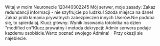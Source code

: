 Witaj w moim Neuronecie 120440302245 Mój serwer, moje zasady: Zakaz redundancji informacji - nie szyfrujcie po ludzku! Szoda miejsca na dane! Zakaz prób łamania prywatnych zabezpieczeń innych Userów.Nie podoba się, to spierdalaj.
Klucz główny: Wynik losowania totolotka na dzien "modified on"Klucz prywatny i metoda dekrypcji: Admin serwera podaje każdemu osobiście.Warto poznać swojego Admina! - Przy okazji sie najebiecie.